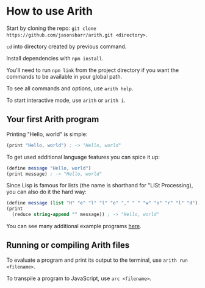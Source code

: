 # How to use Arith

Start by cloning the repo: `git clone https://github.com/jasonsbarr/arith.git <directory>`.

`cd` into directory created by previous command.

Install dependencies with `npm install`.

You'll need to run `npm link` from the project directory if you want the commands to be available in your global path.

To see all commands and options, use `arith help`.

To start interactive mode, use `arith` or `arith i`.

## Your first Arith program

Printing "Hello, world" is simple:

```scheme
(print "Hello, world") ; -> "Hello, world"
```

To get used additional language features you can spice it up:

```scheme
(define message "Hello, world")
(print message) ; -> "Hello, world"
```

Since Lisp is famous for lists (the name is shorthand for "LISt Processing), you can also do it the hard way:

```scheme
(define message (list "H" "e" "l" "l" "o" "," " " "w" "o" "r" "l" "d"))
(print
  (reduce string-append "" message)) ; -> "Hello, world"
```

You can see many additional example programs [here](https://github.com/jasonsbarr/arith/tree/master/examples).

## Running or compiling Arith files

To evaluate a program and print its output to the terminal, use `arith run <filename>`.

To transpile a program to JavaScript, use `arc <filename>`.
